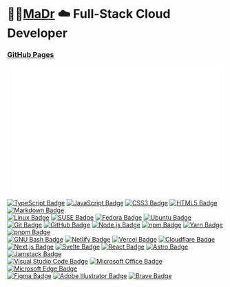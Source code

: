 
# :rocket::cactus:[MaDr](https://MaDr.io) :cloud: Full-Stack Cloud Developer
### [GitHub Pages](https://MaDrCloudDev.github.io)

[![](https://raw.githubusercontent.com/MaDrCloudDev/github-stats/master/generated/languages.svg#gh-dark-mode-only)](https://raw.githubusercontent.com/MaDrCloudDev/github-stats/master/generated/languages.svg#gh-dark-mode-only)
 
[![TypeScript Badge](https://img.shields.io/badge/TypeScript-3178C6?logo=typescript&logoColor=fff&style=plastic)](https://www.typescriptlang.org/)
[![JavaScript Badge](https://img.shields.io/badge/JavaScript-F7DF1E?logo=javascript&logoColor=000&style=plastic)](https://www.javascript.com/)
[![CSS3 Badge](https://img.shields.io/badge/CSS3-1572B6?logo=css3&logoColor=fff&style=plastic)](https://www.w3.org/Style/CSS/Overview.en.html)
[![HTML5 Badge](https://img.shields.io/badge/HTML5-E34F26?logo=html5&logoColor=fff&style=plastic)](https://html.spec.whatwg.org/multipage/)
[![Markdown Badge](https://img.shields.io/badge/Markdown-000?logo=markdown&logoColor=fff&style=plastic)](https://docs.github.com/en/get-started/writing-on-github/getting-started-with-writing-and-formatting-on-github/basic-writing-and-formatting-syntax)
<br/>
[![Linux Badge](https://img.shields.io/badge/Linux-FCC624?logo=linux&logoColor=000&style=plastic)](https://www.linux.org/)
[![SUSE Badge](https://img.shields.io/badge/SUSE-0C322C?logo=suse&logoColor=fff&style=plastic)](https://www.opensuse.org/)
[![Fedora Badge](https://img.shields.io/badge/Fedora-51A2DA?logo=fedora&logoColor=fff&style=plastic)](https://getfedora.org/)
[![Ubuntu Badge](https://img.shields.io/badge/Ubuntu-E95420?logo=ubuntu&logoColor=fff&style=plastic)](https://ubuntu.com/)
<br/>
[![Git Badge](https://img.shields.io/badge/Git-F05032?logo=git&logoColor=fff&style=plastic)](https://git-scm.com/)
[![GitHub Badge](https://img.shields.io/badge/GitHub-181717?logo=github&logoColor=fff&style=plastic)](https://github.com/)
[![Node.js Badge](https://img.shields.io/badge/Node.js-393?logo=nodedotjs&logoColor=fff&style=plastic)](https://nodejs.org/en/)
[![npm Badge](https://img.shields.io/badge/npm-CB3837?logo=npm&logoColor=fff&style=plastic)](https://www.npmjs.com/)
[![Yarn Badge](https://img.shields.io/badge/Yarn-2C8EBB?logo=yarn&logoColor=fff&style=plastic)](https://yarnpkg.com/)
[![pnpm Badge](https://img.shields.io/badge/pnpm-F69220?logo=pnpm&logoColor=fff&style=plastic)](https://pnpm.io/)
<br/>
[![GNU Bash Badge](https://img.shields.io/badge/GNU%20Bash-4EAA25?logo=gnubash&logoColor=fff&style=plastic)](https://www.gnu.org/software/bash/)
[![Netlify Badge](https://img.shields.io/badge/Netlify-00C7B7?logo=netlify&logoColor=fff&style=plastic)](https://www.netlify.com/)
[![Vercel Badge](https://img.shields.io/badge/Vercel-000?logo=vercel&logoColor=fff&style=plastic)](https://vercel.com/)
[![Cloudflare Badge](https://img.shields.io/badge/Cloudflare-F38020?logo=cloudflare&logoColor=fff&style=plastic)](https://www.cloudflare.com/)
<br/>
[![Next.js Badge](https://img.shields.io/badge/Next.js-000?logo=nextdotjs&logoColor=fff&style=plastic)](https://nextjs.org/)
[![Svelte Badge](https://img.shields.io/badge/Svelte-FF3E00?logo=svelte&logoColor=fff&style=plastic)](https://svelte.dev/)
[![React Badge](https://img.shields.io/badge/React-61DAFB?logo=react&logoColor=000&style=plastic)](https://reactjs.org/)
[![Astro Badge](https://img.shields.io/badge/Astro-FF5D01?logo=astro&logoColor=fff&style=plastic)](https://astro.build/)
[![Jamstack Badge](https://img.shields.io/badge/Jamstack-F0047F?logo=jamstack&logoColor=fff&style=plastic)](https://jamstack.org/)
<br/>
[![Visual Studio Code Badge](https://img.shields.io/badge/Visual%20Studio%20Code-007ACC?logo=visualstudiocode&logoColor=fff&style=plastic)](https://code.visualstudio.com/insiders/)
[![Microsoft Office Badge](https://img.shields.io/badge/Microsoft%20Office-D83B01?logo=microsoftoffice&logoColor=fff&style=plastic)](https://www.office.com/)
[![Microsoft Edge Badge](https://img.shields.io/badge/Microsoft%20Edge-0078D7?logo=microsoftedge&logoColor=fff&style=plastic)](https://www.microsoftedgeinsider.com/en-us/welcome?channel=dev&version=74.1.96.24)
<br/>
[![Figma Badge](https://img.shields.io/badge/Figma-F24E1E?logo=figma&logoColor=fff&style=plastic)](https://www.figma.com/)
[![Adobe Illustrator Badge](https://img.shields.io/badge/Adobe%20Illustrator-FF9A00?logo=adobeillustrator&logoColor=fff&style=plastic)](https://www.adobe.com/products/illustrator.html)
[![Brave Badge](https://img.shields.io/badge/Brave-FB542B?logo=brave&logoColor=fff&style=plastic)](https://brave.com/)
